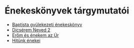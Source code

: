 # Énekeskönyvek tárgymutatói

* [Baptista gyülekezeti énekeskönyv](baptista_gyulekezeti_enekeskonyv_index.md)
* [Dicsérem Neved 2](dicserem_neved_2_index.md)
* [Erőm és énekem az Úr](erom_es_enekem_az_ur_index.md)
* [Hitünk énekei](hitunk_enekei_index.md)
